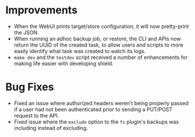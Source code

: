 # Improvements
- When the WebUI prints target/store configuration, it will now pretty-print the JSON.
- When running an adhoc backup job, or restore, the CLI and APIs
  now return the UUID of the created task, to allow users and scripts to
  more easily identify what task was created to watch its logs.
- `make dev` and the `testdev` script received a number of enhancements for
  making life easier with developing shield.
 
# Bug Fixes

- Fixed an issue where authorized headers weren't being properly passed
  if a user had not been authenticated prior to sending a PUT/POST request
  to the API.
- Fixed issue where the `exclude` option to the `fs` plugin's backups was
  including instead of excluding.
